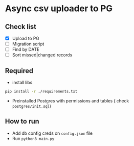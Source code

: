 # Async csv uploader to PG

## Check list

 - [x] Upload to PG
 - [ ] Migration script
 - [ ] Find by DATE
 - [ ] Sort missed|changed records

## Required

 - install libs
```bash
pip install -r ./requirements.txt
```
 - Preinstalled Postgres with permissions and tables ( check `postgres/init.sql`)
## How to run
- Add db config creds on `config.json` file
- Run `python3 main.py`